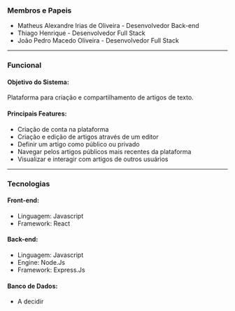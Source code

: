 ### Membros e Papeis

- Matheus Alexandre Irias de Oliveira - Desenvolvedor Back-end
- Thiago Henrique - Desenvolvedor Full Stack
- João Pedro Macedo Oliveira - Desenvolvedor Full Stack

---

### Funcional

#### Objetivo do Sistema:
Plataforma para criação e compartilhamento de artigos de texto.

#### Principais Features:
- Criação de conta na plataforma
- Criação e edição de artigos através de um editor
- Definir um artigo como público ou privado
- Navegar pelos artigos públicos mais recentes da plataforma
- Visualizar e interagir com artigos de outros usuários

---

### Tecnologias

#### Front-end:
- Linguagem: Javascript
- Framework: React

#### Back-end:
- Linguagem: Javascript
- Engine: Node.Js
- Framework: Express.Js

#### Banco de Dados: 
- A decidir

